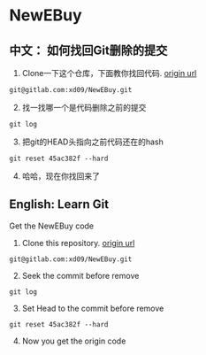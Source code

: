 # NewEBuy

## **中文：** 如何找回Git删除的提交

1. Clone一下这个仓库，下面教你找回代码. [origin url](https://gitlab.com/xd09/NewEBuy)

  ```
  git@gitlab.com:xd09/NewEBuy.git
  ```

2. 找一找哪一个是代码删除之前的提交

  ```
  git log
  ```

3. 把git的HEAD头指向之前代码还在的hash

  ```
  git reset 45ac382f --hard
  ```

4. 哈哈，现在你找回来了

## **English:** Learn Git

Get the NewEBuy code

1. Clone this repository. [origin url](https://gitlab.com/xd09/NewEBuy)

  ```
  git@gitlab.com:xd09/NewEBuy.git
  ```

2. Seek the commit before remove

  ```
  git log
  ```

3. Set Head to the commit before remove

  ```
  git reset 45ac382f --hard
  ```

4. Now you get the origin code
